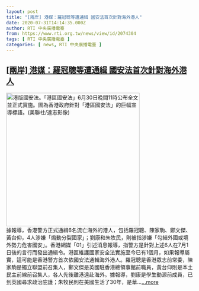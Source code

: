 ```yaml
---
layout: post
title: "[兩岸] 港媒：羅冠聰等遭通緝 國安法首次針對海外港人"
date: 2020-07-31T14:14:35.000Z
author: RTI 中央廣播電臺
from: https://www.rti.org.tw/news/view/id/2074304
tags: [ RTI 中央廣播電臺 ]
categories: [ news, RTI 中央廣播電臺 ]
---
```

<!--1596204875000-->
[[兩岸] 港媒：羅冠聰等遭通緝 國安法首次針對海外港人](https://www.rti.org.tw/news/view/id/2074304)
------

<div>
<img src="https://static.rti.org.tw/assets/thumbnails/2020/07/01/5673bc137c17bbd45dd4e8cb73a13188.jpg" width="360" alt="港版國安法。「港區國安法」6月30日晚間11時公布全文並正式實施。圖為香港政府針對「港區國安法」的巨幅宣導標語。(美聯社/達志影像)" title="港版國安法。「港區國安法」6月30日晚間11時公布全文並正式實施。圖為香港政府針對「港區國安法」的巨幅宣導標語。(美聯社/達志影像)"><br>據報導，香港警方正式通緝6名流亡海外的港人，包括羅冠聰、陳家駒、鄭文傑、黃台仰，4人涉嫌「煽動分裂國家」；劉康和朱牧民，則被指涉嫌「勾結外國或境外勢力危害國安」。香港網媒「01」引述消息報導，指警方是針對上述6人在7月1日後的言行而發出通緝令。港區維護國家安全法實施至今已有1個月，如果報導屬實，這可能是香港警方首次依國安法通輯海外港人。羅冠聰是香港眾志前常委，陳家駒是獨立聯盟前召集人，鄭文傑是英國駐香港總領事館前職員，黃台仰則是本土民主前線前召集人，各人先後離港遠赴海外。據報導，劉康是學生動源前成員，已到英國尋求政治庇護；朱牧民則在美國生活了30年，是華...<a target="_blank" href="https://www.rti.org.tw/news/view/id/2074304">...more</a>
</div>

